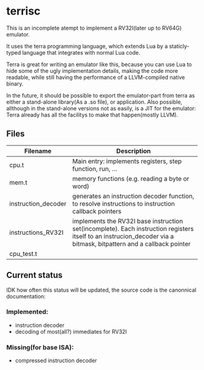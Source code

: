 # terrisc

This is an incomplete atempt to implement a RV32I(later up to RV64G) emulator.

It uses the terra programming language, which extends Lua by a staticly-typed
language that integrates with normal Lua code.

Terra is great for writing an emulator like this, because you can use Lua
to hide some of the ugly implementation details, making the code more readable,
while still having the performance of a LLVM-compiled native binary.

In the future, it should be possible to export the emulator-part from terra as
either a stand-alone library(As a .so file), or application. Also possible,
allthough in the stand-alone versions not as easily, is a JIT for the
emulator: Terra already has all the facilitys to make that happen(mostly LLVM).



## Files
| Filename            | Description |
| ------------------- | ----------- |
| cpu.t               | Main entry: implements registers, step function, run, ...
| mem.t               | memory functions (e.g. reading a byte or word)
| instruction_decoder | generates an instruction decoder function, to resolve instructions to instruction callback pointers
| instructions_RV32I  | implements the RV32I base instruction set(incomplete). Each instruction registers itself to an instrucion_decoder via a bitmask, bitpattern and a callback pointer
| cpu_test.t          | 


## Current status

IDK how often this status will be updated, the source code is the canonnical
documentation:

### Implemented:

 * instruction decoder
 * decoding of most(all?) immediates for RV32I


### Missing(for base ISA):

 * compressed instruction decoder
